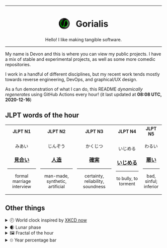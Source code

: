 ***

<h1 align="center">
<sub>
    <img src="readme/resources/avatar.png" height="36">
</sub>
&nbsp;
Gorialis
</h1>
<p align="center">
Hello! I like making tangible software.
</p>

***

My name is Devon and this is where you can view my public projects. I have a mix of stable and experimental projects, as well as some more comedic repositories.

I work in a handful of different disciplines, but my recent work tends mostly towards reverse engineering, DevOps, and graphical/UX design.

As a fun demonstration of what I can do, this README *dynamically regenerates* using GitHub Actions every hour! (it last updated at **08:08 UTC, 2020-12-16**)

<h2>JLPT words of the hour</h2>
<table>
    <tr>
        <th>JLPT N1</th>
        <th>JLPT N2</th>
        <th>JLPT N3</th>
        <th>JLPT N4</th>
        <th>JLPT N5</th>
    </tr>
    <tr>
        <td>
            <p align="center">みあい</p>
            <h3 align="center"><b><a href="https://jisho.org/search/%E8%A6%8B%E5%90%88%E3%81%84">見合い</a></b></h3>
            <hr>
            <p align="center">formal marriage interview</p>
        </td>
        <td>
            <p align="center">じんぞう</p>
            <h3 align="center"><b><a href="https://jisho.org/search/%E4%BA%BA%E9%80%A0">人造</a></b></h3>
            <hr>
            <p align="center">man-made,<wbr> synthetic,<wbr> artificial</p>
        </td>
        <td>
            <p align="center">かくじつ</p>
            <h3 align="center"><b><a href="https://jisho.org/search/%E7%A2%BA%E5%AE%9F">確実</a></b></h3>
            <hr>
            <p align="center">certainty,<wbr> reliability,<wbr> soundness</p>
        </td>
        <td>
            <p align="center">いじめる</p>
            <h3 align="center"><b><a href="https://jisho.org/search/%E3%81%84%E3%81%98%E3%82%81%E3%82%8B">いじめる</a></b></h3>
            <hr>
            <p align="center">to bully,<wbr> to torment</p>
        </td>
        <td>
            <p align="center">わるい</p>
            <h3 align="center"><b><a href="https://jisho.org/search/%E6%82%AA%E3%81%84">悪い</a></b></h3>
            <hr>
            <p align="center">bad,<wbr> sinful;<br> inferior</p>
        </td>
    </tr>
</table>

<h2>Other things</h2>
<details>
<summary>🕗  World clock inspired by <a href="https://xkcd.com/now">XKCD now</a></summary>

> <img src="generated/now.png" width="512">

</details>
<details>
<summary>🌒 Lunar phase</summary>

The moon is approximately 7.67% through its phase (Waxing Crescent).

</details>
<details>
<summary>&#x1f5bc; Fractal of the hour</summary>

> <img src="generated/fractal.png" width="512">

</details>
<details>
<summary>&#x23f2; Year percentage bar</summary>
<pre><code>2020 [███████████████████▁] 95.72%</code></pre>
</details>
